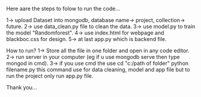 Here aare the steps to folow to run the code...

1-> upload Dataset into mongodb, database name-> project, collection-> future.
2-> use data_clean.py file to clean the data.
3-> use model.py to train the model "Randomforest".
4-> use index.html for webpage and blackboc.css for design.
5-> at last app.py which is backend file.

How to run?
1-> Store all the file in one folder and open in any code editor.
2-> run server in your computer (eg if u use mongodb serve then type mongod in cmd).
3-> if you use cmd the use cd "c:/path of folder" python filename.py this command use for data cleaning, model and app file but to run the project only run app.py file.

Thank you...

